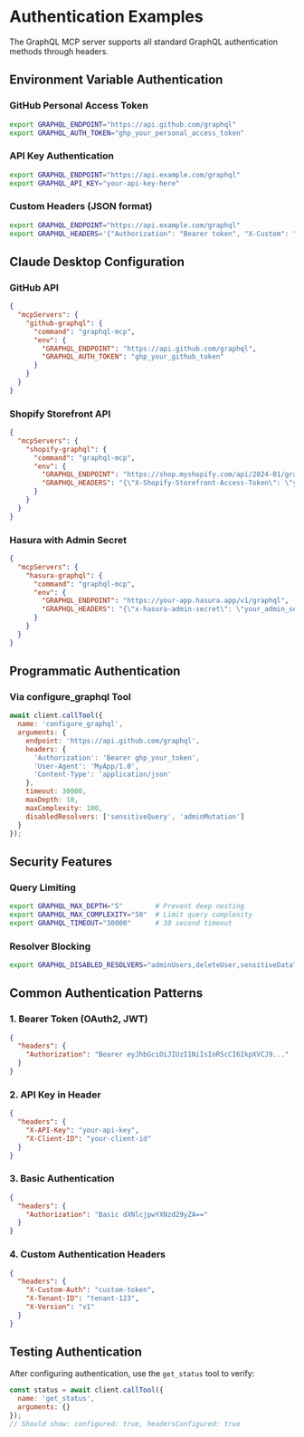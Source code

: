 # Authentication Examples

The GraphQL MCP server supports all standard GraphQL authentication methods through headers.

## Environment Variable Authentication

### GitHub Personal Access Token
```bash
export GRAPHQL_ENDPOINT="https://api.github.com/graphql"
export GRAPHQL_AUTH_TOKEN="ghp_your_personal_access_token"
```

### API Key Authentication
```bash
export GRAPHQL_ENDPOINT="https://api.example.com/graphql"
export GRAPHQL_API_KEY="your-api-key-here"
```

### Custom Headers (JSON format)
```bash
export GRAPHQL_ENDPOINT="https://api.example.com/graphql"
export GRAPHQL_HEADERS='{"Authorization": "Bearer token", "X-Custom": "value"}'
```

## Claude Desktop Configuration

### GitHub API
```json
{
  "mcpServers": {
    "github-graphql": {
      "command": "graphql-mcp",
      "env": {
        "GRAPHQL_ENDPOINT": "https://api.github.com/graphql",
        "GRAPHQL_AUTH_TOKEN": "ghp_your_github_token"
      }
    }
  }
}
```

### Shopify Storefront API
```json
{
  "mcpServers": {
    "shopify-graphql": {
      "command": "graphql-mcp",
      "env": {
        "GRAPHQL_ENDPOINT": "https://shop.myshopify.com/api/2024-01/graphql.json",
        "GRAPHQL_HEADERS": "{\"X-Shopify-Storefront-Access-Token\": \"your_storefront_token\"}"
      }
    }
  }
}
```

### Hasura with Admin Secret
```json
{
  "mcpServers": {
    "hasura-graphql": {
      "command": "graphql-mcp",
      "env": {
        "GRAPHQL_ENDPOINT": "https://your-app.hasura.app/v1/graphql",
        "GRAPHQL_HEADERS": "{\"x-hasura-admin-secret\": \"your_admin_secret\"}"
      }
    }
  }
}
```

## Programmatic Authentication

### Via configure_graphql Tool
```javascript
await client.callTool({
  name: 'configure_graphql',
  arguments: {
    endpoint: 'https://api.github.com/graphql',
    headers: {
      'Authorization': 'Bearer ghp_your_token',
      'User-Agent': 'MyApp/1.0',
      'Content-Type': 'application/json'
    },
    timeout: 30000,
    maxDepth: 10,
    maxComplexity: 100,
    disabledResolvers: ['sensitiveQuery', 'adminMutation']
  }
});
```

## Security Features

### Query Limiting
```bash
export GRAPHQL_MAX_DEPTH="5"        # Prevent deep nesting
export GRAPHQL_MAX_COMPLEXITY="50"  # Limit query complexity
export GRAPHQL_TIMEOUT="30000"      # 30 second timeout
```

### Resolver Blocking
```bash
export GRAPHQL_DISABLED_RESOLVERS="adminUsers,deleteUser,sensitiveData"
```

## Common Authentication Patterns

### 1. Bearer Token (OAuth2, JWT)
```json
{
  "headers": {
    "Authorization": "Bearer eyJhbGciOiJIUzI1NiIsInR5cCI6IkpXVCJ9..."
  }
}
```

### 2. API Key in Header
```json
{
  "headers": {
    "X-API-Key": "your-api-key",
    "X-Client-ID": "your-client-id"
  }
}
```

### 3. Basic Authentication
```json
{
  "headers": {
    "Authorization": "Basic dXNlcjpwYXNzd29yZA=="
  }
}
```

### 4. Custom Authentication Headers
```json
{
  "headers": {
    "X-Custom-Auth": "custom-token",
    "X-Tenant-ID": "tenant-123",
    "X-Version": "v1"
  }
}
```

## Testing Authentication

After configuring authentication, use the `get_status` tool to verify:

```javascript
const status = await client.callTool({
  name: 'get_status',
  arguments: {}
});
// Should show: configured: true, headersConfigured: true
```